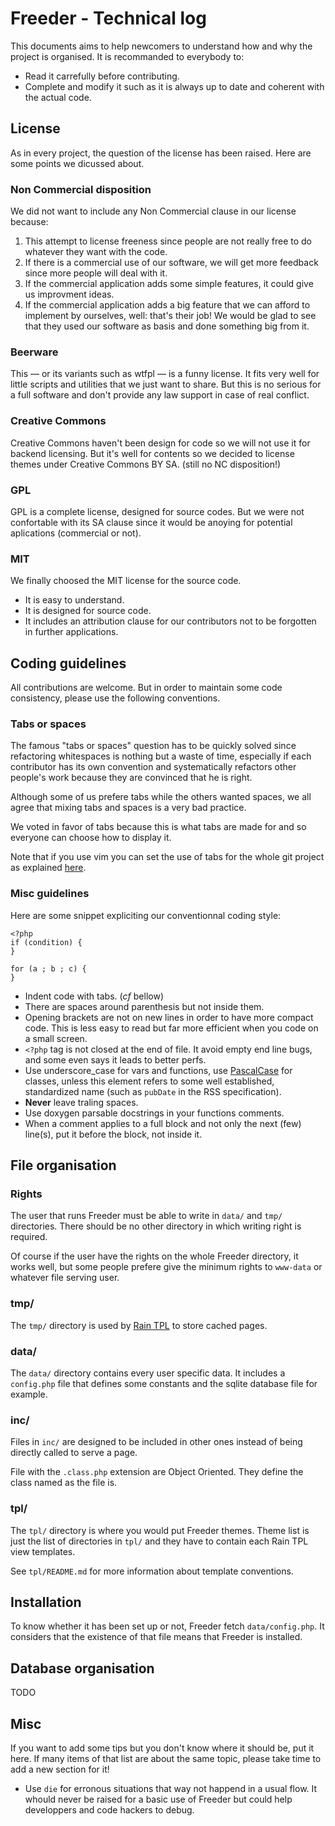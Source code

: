 
Freeder - Technical log
=======================

This documents aims to help newcomers to understand how and why the project is
organised. It is recommanded to everybody to:

 * Read it carrefully before contributing.
 * Complete and modify it such as it is always up to date and coherent with the
   actual code.


License
-------

As in every project, the question of the license has been raised. Here are some
points we dicussed about.

### Non Commercial disposition

We did not want to include any Non Commercial clause in our license because:

  1. This attempt to license freeness since people are not really free to do
	 whatever they want with the code.
  2. If there is a commercial use of our software, we will get more feedback
	 since more people will deal with it.
  3. If the commercial application adds some simple features, it could give us
	 improvment ideas.
  4. If the commercial application adds a big feature that we can afford to
	 implement by ourselves, well: that's their job! We would be glad to see
	 that they used our software as basis and done something big from it.

### Beerware

This — or its variants such as wtfpl — is a funny license. It fits very well for
little scripts and utilities that we just want to share. But this is no serious
for a full software and don't provide any law support in case of real conflict.

### Creative Commons

Creative Commons haven't been design for code so we will not use it for backend
licensing. But it's well for contents so we decided to license themes under
Creative Commons BY SA. (still no NC disposition!)

### GPL

GPL is a complete license, designed for source codes. But we were not
confortable with its SA clause since it would be anoying for potential
aplications (commercial or not).

### MIT

We finally choosed the MIT license for the source code.

 * It is easy to understand.
 * It is designed for source code.
 * It includes an attribution clause for our contributors not to be forgotten in
   further applications.



Coding guidelines
-----------------

All contributions are welcome. But in order to maintain some code consistency,
please use the following conventions.

### Tabs or spaces

The famous "tabs or spaces" question has to be quickly solved since refactoring
whitespaces is nothing but a waste of time, especially if each contributor has
its own convention and systematically refactors other people's work because they
are convinced that he is right.

Although some of us prefere tabs while the others wanted spaces, we all agree
that mixing tabs and spaces is a very bad practice.

We voted in favor of tabs because this is what tabs are made for and so everyone
can choose how to display it.

Note that if you use vim you can set the use of tabs for the whole git project
as explained [here](http://phyks.me/2014/07/specific_vim_config_git.html).

### Misc guidelines

Here are some snippet expliciting our conventionnal coding style:

```
<?php
if (condition) {
}

for (a ; b ; c) {
}
```

 * Indent code with tabs. (*cf* bellow)
 * There are spaces around parenthesis but not inside them.
 * Opening brackets are not on new lines in order to have more compact code.
   This is less easy to read but far more efficient when you code on a small
   screen.
 * `<?php` tag is not closed at the end of file. It avoid empty end line bugs,
   and some even says it leads to better perfs.
 * Use underscore\_case for vars and functions, use [PascalCase](https://en.wikipedia.org/wiki/PascalCase) for classes, unless this element refers to some well established, standardized name (such as `pubDate` in the RSS specification).
 * **Never** leave traling spaces.
 * Use doxygen parsable docstrings in your functions comments.
 * When a comment applies to a full block and not only the next (few) line(s), put it before the block, not inside it.


File organisation
-----------------

### Rights

The user that runs Freeder must be able to write in `data/` and `tmp/`
directories. There should be no other directory in which writing right is
required.

Of course if the user have the rights on the whole Freeder directory, it works
well, but some people prefere give the minimum rights to `www-data` or whatever
file serving user.

### tmp/

The `tmp/` directory is used by [Rain TPL](http://www.raintpl.com) to store
cached pages.

### data/

The `data/` directory contains every user specific data. It includes a
`config.php` file that defines some constants and the sqlite database file for
example.

### inc/

Files in `inc/` are designed to be included in other ones instead of being
directly called to serve a page.

File with the `.class.php` extension are Object Oriented. They define the class
named as the file is.

### tpl/

The `tpl/` directory is where you would put Freeder themes. Theme list is just
the list of directories in `tpl/` and they have to contain each Rain TPL view
templates.

See `tpl/README.md` for more information about template conventions.


Installation
------------

To know whether it has been set up or not, Freeder fetch `data/config.php`. It
considers that the existence of that file means that Freeder is installed.


Database organisation
---------------------

TODO


Misc
----

If you want to add some tips but you don't know where it should be, put it here. If many items of that list are about the same topic, please take time to add a new section for it!

 * Use `die` for erronous situations that way not happend in a usual flow. It whould never be raised for a basic use of Freeder but could help developpers and code hackers to debug.




